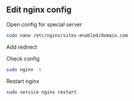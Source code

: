 ## Edit nginx config

Open config for special server

```bash
sudo nano /etc/nginx/sites-enabled/domain.com
```

Add redirect
    
Check config

```bash
sudo nginx -t
```

Restart nginx

```bash
sudo service nginx restart
```